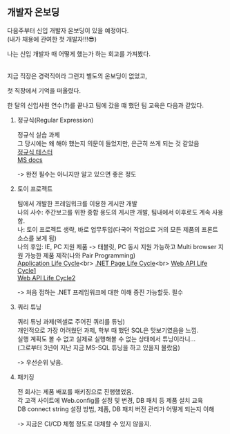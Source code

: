 ## 개발자 온보딩

다음주부터 신입 개발자 온보딩이 있을 예정이다.<br>
(내가 채용에 관여한 첫 개발자!!!😎)<br>

나는 신입 개발자 때 어떻게 했는가 하는 회고를 가져봤다.<br><br>

지금 직장은 경력직이라 그런지 별도의 온보딩이 없었고,<br>

첫 직장에서 기억을 떠올렸다.<br>

한 달의 신입사원 연수(?)를 끝나고 팀에 갔을 떄 했던 팀 교육은 다음과 같았다.

1. 정규식(Regular Expression)
   
   정규식 실습 과제<br>
   그 당시에는 왜 해야 했는지 의문이 들었지만, 은근히 쓰게 되는 것 같았음<br>
   [정규식 테스터](http://regexstorm.net/tester)<br>
   [MS docs](https://docs.microsoft.com/en-us/dotnet/standard/base-types/regular-expression-language-quick-reference)<br>

   -> 완전 필수는 아니지만 알고 있으면 좋은 정도

2. 토이 프로젝트
   
   팀에서 개발한 프레임워크를 이용한 게시판 개발<br>
   나의 사수: 주간보고를 위한 종합 용도의 게시판 개발, 팀내에서 이후로도 계속 사용함.<br>
   나: 토이 프로젝트 생략, 바로 업무투입(다국어 작업으로 거의 모든 제품의 프론트 소스를 보게 됨)<br>
   나의 후임: IE, PC 지원 제품 -> 태블릿, PC 동시 지원 가능하고 Multi browser 지원 가능한 제품 제작(나와 Pair Programming)<br>
   [Application Life Cycle](https://docs.microsoft.com/en-us/previous-versions/dotnet/netframework-3.0/ms178473(v=vs.85)?redirectedfrom=MSDN)<br>
   [.NET Page Life Cycle](https://docs.microsoft.com/en-us/previous-versions/aspnet/ms178472(v=vs.100))<br>
   [Web API Life Cycle1](https://www.dotnetcurry.com/aspnet/888/aspnet-webapi-message-lifecycle)<br>
   [Web API Life Cycle2](https://www.asp.net/media/4071077/aspnet-web-api-poster.pdf)<br>

   -> 처음 접하는 .NET 프레임워크에 대한 이해 증진 가능할듯. 필수

3. 쿼리 튜닝
   
   쿼리 튜닝 과제(엑셀로 주어진 쿼리를 튜닝)<br>
   개인적으로 가장 어려웠던 과제, 학부 때 했던 SQL은 맛보기였음을 느낌.<br>
   실행 계획도 볼 수 없고 실제로 실행해볼 수 없는 상태에서 튜닝이라니...<br>
   (그로부터 3년이 지난 지금 MS-SQL 튜닝을 하고 있을지 몰랐음)<br>

   -> 우선순위 낮음.

4. 패키징
   
   전 회사는 제품 배포를 패키징으로 진행했었음.<br>
   각 고객 사이트에 Web.config를 설정 및 변경, DB 패치 등 제품 설치 교육<br>
   DB connect string 설정 방법, 제품, DB 패치 버전 관리가 어떻게 되는지 이해<br>

   -> 지금은 CI/CD 체험 정도로 대체할 수 있지 않을지.
